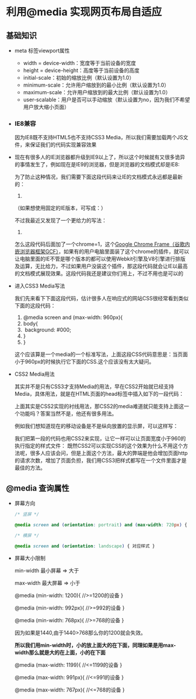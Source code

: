 # 利用@media 实现网页布局自适应

## 基础知识

- meta 标签viewport属性

  <meta name="viewport" content="width=device-width, initial-scale=1.0, maximum-scale=1.0, user-scalable=no">

  - width = device-width：宽度等于当前设备的宽度
  - height = device-height：高度等于当前设备的高度
  - initial-scale：初始的缩放比例（默认设置为1.0）  
  - minimum-scale：允许用户缩放到的最小比例（默认设置为1.0）  
  - maximum-scale：允许用户缩放到的最大比例（默认设置为1.0）  
  - user-scalable：用户是否可以手动缩放（默认设置为no，因为我们不希望用户放大缩小页面） 

- ### IE8兼容

  因为IE8既不支持HTML5也不支持CSS3 Media，所以我们需要加载两个JS文件，来保证我们的代码实现兼容效果

  <!--[if lt IE 9]>

   <script src="https://oss.maxcdn.com/libs/html5shiv/3.7.0/html5shiv.js"></script>

   <script src="https://oss.maxcdn.com/libs/respond.js/1.3.0/respond.min.js"></script>

  <![endif]-->

  

- 现在有很多人的IE浏览器都升级到IE9以上了，所以这个时候就有又很多诡异的事情发生了，例如现在是IE9的浏览器，但是浏览器的文档模式却是IE8:

  为了防止这种情况，我们需要下面这段代码来让IE的文档模式永远都是最新的：

  1. <meta http-equiv="X-UA-Compatible" content="IE=edge">

   （如果想使用固定的IE版本，可写成：<meta http-equiv="X-UA-Compatible" content="IE=EmulateIE9">）

   

  不过我最近又发现了一个更给力的写法：

  1. <meta http-equiv="X-UA-Compatible" content="IE=Edge，chrome=1">

  怎么这段代码后面加了一个chrome=1，这个[Google Chrome Frame（谷歌内嵌浏览器框架GCF）](http://zh.wikipedia.org/wiki/Google_Chrome_Frame)，如果有的用户电脑里面装了这个chrome的插件，就可以让电脑里面的IE不管是哪个版本的都可以使用Webkit引擎及V8引擎进行排版及运算，无比给力，不过如果用户没装这个插件，那这段代码就会让IE以最高的文档模式展现效果。这段代码我还是建议你们用上，不过不用也是可以的



- 进入CSS3 Media写法

    我们先来看下下面这段代码，估计很多人在响应式的网站CSS很经常看到类似下面的这段代码：

    1. @media screen and (max-width: 960px){
    2.   body{
    3. ​    background: #000;
    4.   }
    5. }

    这个应该算是一个media的一个标准写法，上面这段CSS代码意思是：当页面小于960px的时候执行它下面的CSS.这个应该没有太大疑问。

- CSS2 Media用法

    其实并不是只有CSS3才支持Media的用法，早在CSS2开始就已经支持Media，具体用法，就是在HTML页面的head标签中插入如下的一段代码：

    <link rel="stylesheet" type="text/css" media="screen" href="style.css">

    上面其实是CSS2实现的衬线用法，那CSS2的media难道就只能支持上面这一个功能吗？答案当然不是，他还有很多用法。


	例如我们想知道现在的移动设备是不是纵向放置的显示屏，可以这样写：
	<link rel="stylesheet" type="text/css" media="screen and (orientation:portrait)" href="style.css">
	我们把第一段的代码也用CSS2来实现，让它一样可以让页面宽度小于960的执行指定的样式文件：
	<link rel="stylesheet" type="text/css" media="screen and (max-width:960px)" href="style.css"> 
	既然CSS2可以实现CSS的这个效果为什么不用这个方法呢，很多人应该会问，但是上面这个方法，最大的弊端是他会增加页面http的请求次数，增加了页面负担，我们用CSS3把样式都写在一个文件里面才是最佳的方法。


## @media 查询属性



- 屏幕方向

  ```css
  /* 竖屏 */
  
  @media screen and (orientation: portrait) and (max-width: 720px) { 对应样式 }
  
  /* 横屏 */
  
  @media screen and (orientation: landscape) { 对应样式 }
  ```

- 屏幕大小限制

  min-width 最小屏幕 => 大于

  max-width 最大屏幕 => 小于

  

  @media (min-width: 1200){ //>=1200的设备 }

  @media (min-width: 992px){ //>=992的设备 }

  @media (min-width: 768px){ //>=768的设备 }

  因为如果是1440,由于1440>768那么你的1200就会失效。

  **所以我们用min-width时，小的放上面大的在下面，同理如果是用max-width那么就是大的在上面，小的在下面**

  @media (max-width: 1199){ //<=1199的设备 }

  @media (max-width: 991px){ //<=991的设备 }

  @media (max-width: 767px){ //<=768的设备 }



